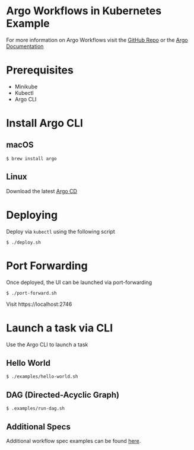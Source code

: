 # Argo Workflows in Kubernetes Example

For more information on Argo Workflows visit the [GitHub Repo](https://github.com/argoproj/argo-workflows)
or the [Argo Documentation](https://argoproj.github.io/argo-workflows/)

# Prerequisites 

* Minikube
* Kubectl
* Argo CLI

# Install Argo CLI

## macOS

```shell
$ brew install argo
```

## Linux

Download the latest [Argo CD](https://github.com/argoproj/argo-cd/releases/latest)

# Deploying

Deploy via `kubectl` using the following script

```shell
$ ./deploy.sh
```

# Port Forwarding

Once deployed, the UI can be launched via port-forwarding

```shell
$ ./port-forward.sh
```

Visit https://localhost:2746

# Launch a task via CLI

Use the Argo CLI to launch a task

## Hello World

```shell
$ ./examples/hello-world.sh
```

## DAG (Directed-Acyclic Graph)

```shell
$ .examples/run-dag.sh
```


## Additional Specs

Additional workflow spec examples can be found [here](https://github.com/argoproj/argo-workflows/blob/master/examples/README.md).